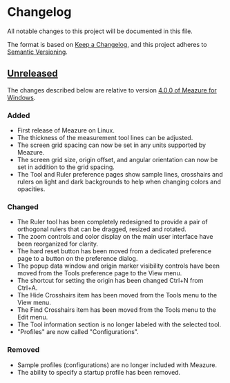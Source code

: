 # Changelog

All notable changes to this project will be documented in this file.

The format is based on [Keep a Changelog](https://keepachangelog.com/en/1.0.0/),
and this project adheres to [Semantic Versioning](https://semver.org/spec/v2.0.0.html).

## [Unreleased]

The changes described below are relative to version
[4.0.0 of Meazure for Windows](https://github.com/cthing/meazure/tree/4.0.0).

### Added

- First release of Meazure on Linux.
- The thickness of the measurement tool lines can be adjusted.
- The screen grid spacing can now be set in any units supported by Meazure.
- The screen grid size, origin offset, and angular orientation can now be set in addition to the grid spacing.
- The Tool and Ruler preference pages show sample lines, crosshairs and rulers on light and dark backgrounds
  to help when changing colors and opacities.

### Changed

- The Ruler tool has been completely redesigned to provide a pair of orthogonal rulers that can be dragged, resized
  and rotated.
- The zoom controls and color display on the main user interface have been reorganized for clarity.
- The hard reset button has been moved from a dedicated preference page to a button on the preference dialog.
- The popup data window and origin marker visibility controls have been moved from the Tools preference page to
  the View menu.
- The shortcut for setting the origin has been changed Ctrl+N from Ctrl+A.
- The Hide Crosshairs item has been moved from the Tools menu to the View menu.
- The Find Crosshairs item has been moved from the Tools menu to the Edit menu.
- The Tool information section is no longer labeled with the selected tool.
- "Profiles" are now called "Configurations".

### Removed

- Sample profiles (configurations) are no longer included with Meazure.
- The ability to specify a startup profile has been removed.

[unreleased]: https://github.com/cthing/meazure-linux/compare/bb3d96a0518989782d680451fff8cc69d1005d3f...HEAD
